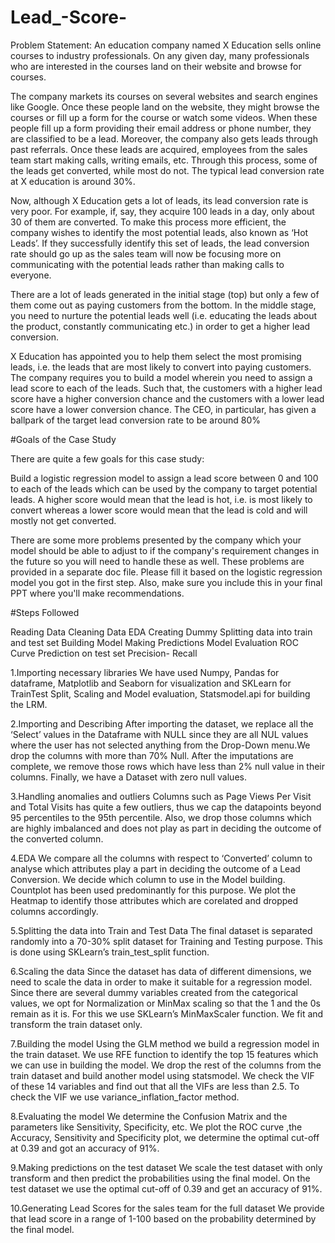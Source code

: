 # Lead_-Score-
Problem Statement:
An education company named X Education sells online courses to industry professionals. On any given day, many professionals who are interested in the courses land on their website and browse for courses.

The company markets its courses on several websites and search engines like Google. Once these people land on the website, they might browse the courses or fill up a form for the course or watch some videos. When these people fill up a form providing their email address or phone number, they are classified to be a lead. Moreover, the company also gets leads through past referrals. Once these leads are acquired, employees from the sales team start making calls, writing emails, etc. Through this process, some of the leads get converted, while most do not. The typical lead conversion rate at X education is around 30%.

Now, although X Education gets a lot of leads, its lead conversion rate is very poor. For example, if, say, they acquire 100 leads in a day, only about 30 of them are converted. To make this process more efficient, the company wishes to identify the most potential leads, also known as ‘Hot Leads’. If they successfully identify this set of leads, the lead conversion rate should go up as the sales team will now be focusing more on communicating with the potential leads rather than making calls to everyone.

There are a lot of leads generated in the initial stage (top) but only a few of them come out as paying customers from the bottom. In the middle stage, you need to nurture the potential leads well (i.e. educating the leads about the product, constantly communicating etc.) in order to get a higher lead conversion.

X Education has appointed you to help them select the most promising leads, i.e. the leads that are most likely to convert into paying customers. The company requires you to build a model wherein you need to assign a lead score to each of the leads. Such that, the customers with a higher lead score have a higher conversion chance and the customers with a lower lead score have a lower conversion chance. The CEO, in particular, has given a ballpark of the target lead conversion rate to be around 80%


#Goals of the Case Study

There are quite a few goals for this case study:

Build a logistic regression model to assign a lead score between 0 and 100 to each of the leads which can be used by the company to target potential leads. A higher score would mean that the lead is hot, i.e. is most likely to convert whereas a lower score would mean that the lead is cold and will mostly not get converted.

There are some more problems presented by the company which your model should be able to adjust to if the company's requirement changes in the future so you will need to handle these as well. These problems are provided in a separate doc file. Please fill it based on the logistic regression model you got in the first step. Also, make sure you include this in your final PPT where you'll make recommendations.

#Steps Followed

Reading Data
Cleaning Data
EDA
Creating Dummy
Splitting data into train and test set
Building Model
Making Predictions
Model Evaluation
ROC Curve
Prediction on test set
Precision- Recall


1.Importing necessary libraries We have used Numpy, Pandas for dataframe, Matplotlib and Seaborn for visualization and SKLearn for TrainTest Split, Scaling and Model evaluation, Statsmodel.api for building the LRM.

2.Importing and Describing After importing the dataset, we replace all the ‘Select’ values in the Dataframe with NULL since they are all NUL values where the user has not selected anything from the Drop-Down menu.We drop the columns with more than 70% Null. After the imputations are complete, we remove those rows which have less than 2% null value in their columns. Finally, we have a Dataset with zero null values.

3.Handling anomalies and outliers Columns such as Page Views Per Visit and Total Visits has quite a few outliers, thus we cap the datapoints beyond 95 percentiles to the 95th percentile. Also, we drop those columns which are highly imbalanced and does not play as part in deciding the outcome of the converted column.

4.EDA We compare all the columns with respect to ‘Converted’ column to analyse which attributes play a part in deciding the outcome of a Lead Conversion. We decide which column to use in the Model building. Countplot has been used predominantly for this purpose. We plot the Heatmap to identify those attributes which are corelated and dropped columns accordingly.

5.Splitting the data into Train and Test Data The final dataset is separated randomly into a 70-30% split dataset for Training and Testing purpose. This is done using SKLearn’s train_test_split function.

6.Scaling the data Since the dataset has data of different dimensions, we need to scale the data in order to make it suitable for a regression model. Since there are several dummy variables created from the categorical values, we opt for Normalization or MinMax scaling so that the 1 and the 0s remain as it is. For this we use SKLearn’s MinMaxScaler function. We fit and transform the train dataset only.

7.Building the model Using the GLM method we build a regression model in the train dataset. We use RFE function to identify the top 15 features which we can use in building the model. We drop the rest of the columns from the train dataset and build another model using statsmodel. We check the VIF of these 14 variables and find out that all the VIFs are less than 2.5. To check the VIF we use variance_inflation_factor method.

8.Evaluating the model We determine the Confusion Matrix and the parameters like Sensitivity, Specificity, etc. We plot the ROC curve ,the Accuracy, Sensitivity and Specificity plot, we determine the optimal cut-off at 0.39 and got an accuracy of 91%.

9.Making predictions on the test dataset We scale the test dataset with only transform and then predict the probabilities using the final model. On the test dataset we use the optimal cut-off of 0.39 and get an accuracy of 91%.

10.Generating Lead Scores for the sales team for the full dataset We provide that lead score in a range of 1-100 based on the probability determined by the final model.
